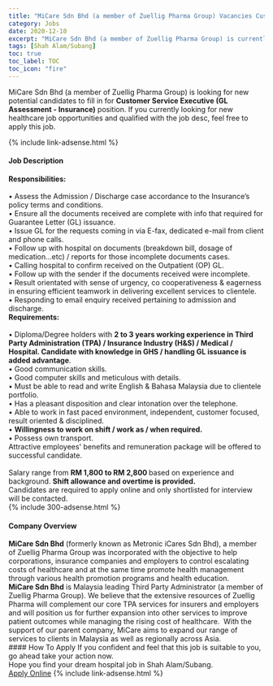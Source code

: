 ```yaml
---
title: "MiCare Sdn Bhd (a member of Zuellig Pharma Group) Vacancies Customer Service Executive (GL Assessment - Insurance)" 
category: Jobs 
date: 2020-12-10 
excerpt: "MiCare Sdn Bhd (a member of Zuellig Pharma Group) is currently looking for suitable person to fill in the Customer Service Executive (GL Assessment - Insurance) which positioned at Shah Alam/Subang" 
tags: [Shah Alam/Subang] 
toc: true 
toc_label: TOC 
toc_icon: "fire" 
--- 
```


<p>MiCare Sdn Bhd (a member of Zuellig Pharma Group) is looking for new potential candidates to fill in for <b>Customer Service Executive (GL Assessment - Insurance)</b> position. If you currently looking for new healthcare job opportunities and qualified with the job desc, feel free to apply this job.
</p>{% include link-adsense.html %} 
<div><div><div><h4>Job Description</h4></div></div><div><div><span><div><div><div><strong>Responsibilities:</strong></div><div><br>&#8226; Assess the Admission / Discharge case accordance to the Insurance&#8217;s policy terms and conditions.<br>&#8226; Ensure all the documents received are complete with info that required for Guarantee Letter (GL) issuance.<br>&#8226; Issue GL for the requests coming in via E-fax, dedicated e-mail from client and phone calls.<br>&#8226; Follow up with hospital on documents (breakdown bill, dosage of medication&#8230;etc) / reports for those incomplete documents cases.<br>&#8226; Calling hospital to confirm received on the Outpatient (OP) GL.<br>&#8226; Follow up with the sender if the documents received were incomplete.<br>&#8226; Result orientated with sense of urgency, co cooperativeness &amp; eagerness in ensuring efficient teamwork in delivering excellent services to clientele.<br>&#8226; Responding to email enquiry received pertaining to admission and discharge.</div><div><strong>Requirements:</strong></div><div><br>&#8226; Diploma/Degree holders with <strong>2 to 3 years working experience in Third Party Administration (TPA) / Insurance Industry (H&amp;S) / Medical / Hospital. Candidate with knowledge in GHS / handling GL issuance is added advantage</strong>.<br>&#8226; Good communication skills.<br>&#8226; Good computer skills and meticulous with details.<br>&#8226; Must be able to read and write English &amp; Bahasa Malaysia due to clientele portfolio.<br>&#8226; Has a pleasant disposition and clear intonation over the telephone.<br>&#8226; Able to work in fast paced environment, independent, customer focused, result oriented &amp; disciplined.<br>&#8226; <strong>Willingness to work on shift / work as / when required.</strong><br>&#8226; Possess own transport.</div><div>Attractive employees' benefits and remuneration package will be offered to successful candidate.</div><div><br>Salary range from <strong>RM 1,800&#160;to RM 2,800 </strong>based on experience and background. <strong>Shift allowance and overtime is provided.</strong></div></div><div>Candidates are required to apply online and only shortlisted for interview will be contacted.</div></div></span></div></div></div> 
{% include 300-adsense.html %} 
<div><div><div><h4>Company Overview</h4></div></div><div><div><span><div><div>
<strong>MiCare Sdn Bhd</strong> (formerly known as Metronic iCares Sdn Bhd), a member of Zuellig Pharma Group was incorporated with the objective to help corporations, insurance companies and employers to control escalating costs of healthcare and at the same time promote health management through various health promotion programs and health education.</div>
<div>
<strong>MiCare Sdn Bhd</strong> is Malaysia leading Third Party Administrator (a member of Zuellig Pharma Group). We believe that the extensive resources of Zuellig Pharma will complement our core TPA services for insurers and employers and will position us for further expansion into other services to improve patient outcomes while managing the rising cost of healthcare.&#160; With the support of our parent company, MiCare aims to expand our range of services to clients in Malaysia as well as regionally across Asia.</div></div></span></div></div></div> 
#### How To Apply 
If you confident and feel that this job is suitable to you, go ahead take your action now. <br/> 
Hope you find your dream hospital job in Shah Alam/Subang. <br/> 
<a href="https://www.jobstreet.com.my/en/job/customer-service-executive-gl-assessment-insurance-4439817?jobId=jobstreet-my-job-4439817&sectionRank=2&token=0~a13a66ca-bc96-4e50-9bfd-26f327fbd250&fr=SRP%20View%20In%20New%20Ta" class="btn btn--warning" target="_blank" rel="nofollow noopenner">Apply Online</a> 
{% include link-adsense.html %} 
